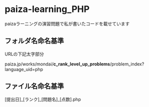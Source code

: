 # paiza-learning_PHP
paizaラーニングの演習問題で私が書いたコードを載せています　　

## フォルダ名命名基準

URLの下記太字部分　

paiza.jp/works/mondai/**c_rank_level_up_problems**/problem_index?language_uid=php


## ファイル名命名基準
[提出日]\_[ランク]\_[問題名]\_[点数].php
